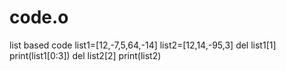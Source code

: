 # code.o
list based code
list1=[12,-7,5,64,-14]
list2=[12,14,-95,3]
del list1[1]
print(list1[0:3])
del list2[2]
print(list2)

